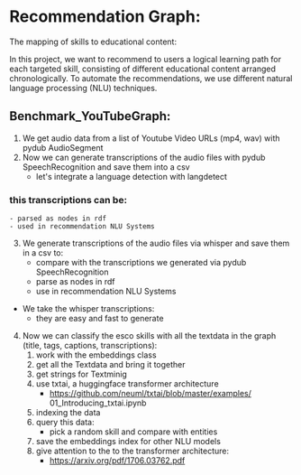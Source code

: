 # Recommendation Graph: 
The mapping of skills to educational content:

In this project, we want to recommend to users a logical learning path for each targeted skill, 
consisting of different educational content arranged chronologically. 
To automate the recommendations, we use different natural language processing (NLU) techniques.

## Benchmark_YouTubeGraph:

1. We get audio data from a list of Youtube Video URLs (mp4, wav) with pydub AudioSegment
2. Now we can generate transcriptions of the audio files with pydub SpeechRecognition
 and save them into a csv 
    - let's integrate a language detection with langdetect

### this transcriptions can be: 
    - parsed as nodes in rdf 
    - used in recommendation NLU Systems

3. We generate transcriptions of the audio files via whisper and save them in a csv to:
    - compare with the transcriptions we generated via pydub SpeechRecognition
    - parse as nodes in rdf 
    - use in recommendation NLU Systems  


- We take the whisper transcriptions:
    - they are easy and fast to generate

4. Now we can classify the esco skills with all the textdata in the graph (title, tags, captions, transcriptions):
    1. work with the embeddings class
    2. get all the Textdata and bring it together
    3. get strings for Textminig
    4. use txtai, a huggingface transformer architecture
        - https://github.com/neuml/txtai/blob/master/examples/  01_Introducing_txtai.ipynb
    5. indexing the data
    6. query this data:
        - pick a random skill and compare with entities
    7. save the embeddings index for other NLU models
    8. give attention to the to the transformer architecture:
        - https://arxiv.org/pdf/1706.03762.pdf